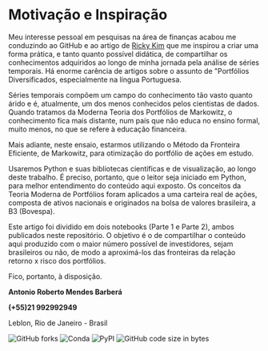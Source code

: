 # Motivação e Inspiração

Meu interesse pessoal em pesquisas na área de finanças acabou me conduzindo ao GitHub e ao artigo de [Ricky Kim](https://github.com/tthustla) que me inspirou a criar uma forma prática, e tanto quanto possível didática, de compartilhar os conhecimentos adquiridos ao longo de minha jornada pela análise de séries temporais. Há enorme carência de artigos sobre o assunto de "Portfólios Diversificados, especialmente na língua Portuguesa.

Séries temporais compõem um campo do conhecimento tão vasto quanto árido e é, atualmente, um dos menos conhecidos pelos cientistas de dados. Quando tratamos da Moderna Teoria dos Portfólios de Markowitz, o conhecimento fica mais distante, num país que não educa no ensino formal, muito menos, no que se refere à educação financeira. 

Mais adiante, neste ensaio, estarmos utilizando o Método da Fronteira Eficiente, de Markowitz, para otimização do portfólio de ações em estudo.

Usaremos Python e suas bibliotecas científicas e de visualização, ao longo deste trabalho. É preciso, portanto, que o leitor seja iniciado em Python, para melhor entendimento do conteúdo aqui exposto.  Os conceitos da Teoria Moderna de Portfólios foram aplicados a uma carteira real de ações, composta de ativos nacionais e originados na bolsa de valores brasileira, a B3 (Bovespa). 

Este artigo foi dividido em dois notebooks (Parte 1 e Parte 2), ambos publicados neste repositório. O objetivo é o de compartilhar o conteúdo aqui produzido com o maior número possível de investidores, sejam brasileiros ou não, de modo a aproximá-los das fronteiras da relação retorno x risco dos portfólios.

Fico, portanto, à disposição.

**Antonio Roberto Mendes Barberá**

**(+55)21 992992949**

Leblon, Rio de Janeiro - Brasil

![GitHub forks](https://img.shields.io/github/forks/arbarbera/Curricula-Processing-Resumes?color=%2327FF01&label=Forks&logo=GITHUB&logoColor=%2327FF01&style=plastic)
![Conda](https://img.shields.io/conda/v/conda-forge/python?color=%2301FFF3&label=conda&logo=ANACONDA&logoColor=%2301FFF3&style=plastic)
![PyPI](https://img.shields.io/pypi/v/nine?color=%2323B8F9%20&logo=PyPI&logoColor=%2323B8F9%20&style=plastic)
![GitHub code size in bytes](https://img.shields.io/github/languages/code-size/arbarbera/Curricula-Processing-Resumes?color=%23FFC300&logo=GITHUB&logoColor=%23FFC300&style=plastic)
